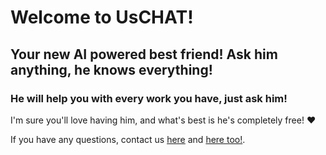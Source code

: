 # Welcome to UsCHAT!
## Your new AI powered best friend! Ask him anything, he knows everything!
### He will help you with every work you have, just ask him!


I'm sure you'll love having him, and what's best is he's completely free! :heart:

If you have any questions, contact us [here](https://docs.streamlit.io) and [here too!](https://discuss.streamlit.io).
